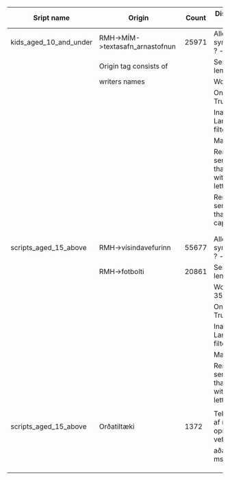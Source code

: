 |Sript name            |Origin                         |Count    |Discription-H2                                  |
|----------------------|-------------------------------|---------|------------------------------------------------|
|kids_aged_10_and_under|RMH->MÍM->textasafn_arnastofnun|25971    |Allowed symbals: : , ! ? -                      |
|                      |Origin tag consists of         |         |Sentence length: 2-5                            |
|                      |writers names                  |         |Word max: 8                                     |
|                      |                               |         |Only BIN: True                                  |
|                      |                               |         |Inappropriate Language filter: True             |
|                      |                               |         |Manual edit:                                    |
|                      |                               |         |Removed sentences that start with a small letter|
|                      |                               |         |Removed sentenced that are all caps             |
|                      |                               |         |                                                |
|                      |                               |         |                                                |
|scripts_aged_15_above |RMH->vísindavefurinn           |55677    |Allowed symbals: : , ! ? -                      |
|                      |RMH->fotbolti                  |20861    |Sentence length: 2-15                           |
|                      |                               |         |Word max: 35                                    |
|                      |                               |         |Only BIN: True                                  |
|                      |                               |         |Inappropriate Language filter: True             |
|                      |                               |         |Manual edit:                                    |
|                      |                               |         |Removed sentences that start with a small letter|
|                      |                               |         |                                                |
|scripts_aged_15_above |Orðatiltæki                    |1372     |Tekið saman af nokkrum opnum vefheimildum       |
|                      |                               |         |aðallega ms.is                                  |
|                      |                               |         |                                                |
|                      |                               |         |                                                |
|                      |                               |         |                                                |
